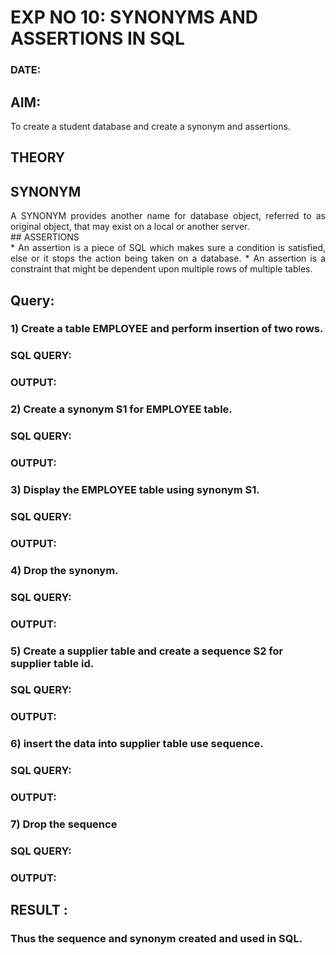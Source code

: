 # EXP NO 10: SYNONYMS AND ASSERTIONS IN SQL 
### DATE: 
## AIM:
To create a student database and create a synonym and assertions.

## THEORY
## SYNONYM
<div align="justify">
A SYNONYM provides another name for database object, referred to as original object, that may exist on a local or another server.
</div>
## ASSERTIONS
<div align="justify">
* An assertion is a piece of SQL which makes sure a condition is satisfied, else or it stops the action being taken on a database.
* An assertion is a constraint that might be dependent upon multiple rows of multiple tables.
</div>

## Query:
### 1) Create a table EMPLOYEE and perform insertion of two rows.

### SQL QUERY: 


### OUTPUT:

### 2) Create a synonym S1 for EMPLOYEE  table.

### SQL QUERY: 

### OUTPUT:


### 3) Display the EMPLOYEE  table using synonym S1.
 
### SQL QUERY: 


### OUTPUT:


### 4) Drop the synonym.

### SQL QUERY: 


### OUTPUT:



### 5) Create a supplier table and create a sequence S2 for supplier table id.

### SQL QUERY: 


### OUTPUT:


### 6) insert the data into supplier table use sequence.

### SQL QUERY: 


### OUTPUT:
### 7) Drop the sequence

### SQL QUERY: 


### OUTPUT:

## RESULT :
### Thus the sequence and synonym created and used in SQL.
